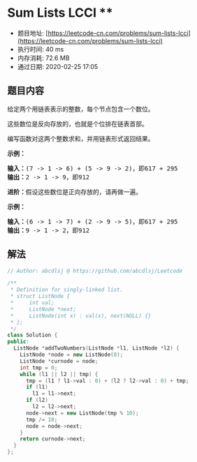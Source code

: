# Sum Lists LCCI **
- 题目地址: [https://leetcode-cn.com/problems/sum-lists-lcci](https://leetcode-cn.com/problems/sum-lists-lcci)
- 执行时间: 40 ms
- 内存消耗: 72.6 MB
- 通过日期: 2020-02-25 17:05

## 题目内容
<p>给定两个用链表表示的整数，每个节点包含一个数位。</p>
<p>这些数位是反向存放的，也就是个位排在链表首部。</p>
<p>编写函数对这两个整数求和，并用链表形式返回结果。</p>



<p><strong>示例：</strong></p>

<pre>
<strong>输入：</strong>(7 -> 1 -> 6) + (5 -> 9 -> 2)，即617 + 295
<strong>输出：</strong>2 -> 1 -> 9，即912
</pre>

<p><strong>进阶：</strong>假设这些数位是正向存放的，请再做一遍。</p>

<p><strong>示例：</strong></p>

<pre>
<strong>输入：</strong>(6 -> 1 -> 7) + (2 -> 9 -> 5)，即617 + 295
<strong>输出：</strong>9 -> 1 -> 2，即912
</pre>


## 解法
```cpp
// Author: abcdlsj @ https://github.com/abcdlsj/Leetcode

/**
 * Definition for singly-linked list.
 * struct ListNode {
 *     int val;
 *     ListNode *next;
 *     ListNode(int x) : val(x), next(NULL) {}
 * };
 */
class Solution {
public:
  ListNode *addTwoNumbers(ListNode *l1, ListNode *l2) {
    ListNode *node = new ListNode(0);
    ListNode *curnode = node;
    int tmp = 0;
    while (l1 || l2 || tmp) {
      tmp = (l1 ? l1->val : 0) + (l2 ? l2->val : 0) + tmp;
      if (l1)
        l1 = l1->next;
      if (l2)
        l2 = l2->next;
      node->next = new ListNode(tmp % 10);
      tmp /= 10;
      node = node->next;
    }
    return curnode->next;
  }
};

```